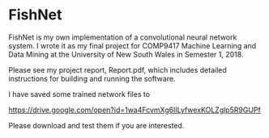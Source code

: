 # FishNet

FishNet is my own implementation of a convolutional neural network system. I
wrote it as my final project for COMP9417 Machine Learning and Data Mining
at the University of New South Wales in Semester 1, 2018.

Please see my project report, Report.pdf, which includes detailed instructions
for building and running the software.

I have saved some trained network files to

https://drive.google.com/open?id=1wa4FcvmXg6lILyfwexKOLZglp5R9GUPf

Please download and test them if you are interested.
